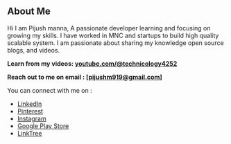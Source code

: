 **About Me**
-

Hi I am Pijush manna, A passionate developer learning and focusing on growing my skills. I have worked in MNC and startups to build high quality scalable system. I am passionate about sharing my knowledge open source blogs, and videos.

**Learn from my videos: [youtube.com/@technicology4252](https://www.youtube.com/@technicology4252)**

**Reach out to me on email : [pijushm919@gmail.com]**

You can connect with me on : 

- [LinkedIn](https://www.linkedin.com/in/pijushmanna/)
- [Pinterest](https://in.pinterest.com/pijushmanna12344/)
- [Instagram](https://www.instagram.com/bong_pijush/)
- [Google Play Store](https://play.google.com/store/apps/dev?id=6420808460803251421)
- [LinkTree](https://linktr.ee/pijushmanna)
